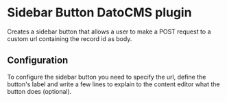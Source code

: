 # Sidebar Button DatoCMS plugin

Creates a sidebar button that allows a user to make a POST request to a custom url containing the record id as body.

## Configuration

To configure the sidebar button you need to specify the url, define the button's label and write a few lines to explain to the content editor what the button does (optional).
